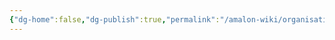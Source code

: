 ```yaml
---
{"dg-home":false,"dg-publish":true,"permalink":"/amalon-wiki/organisations/assassins-guild/","dgPassFrontmatter":true,"noteIcon":""}
---
```


